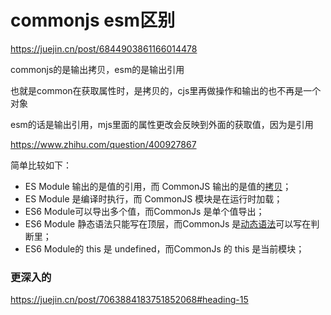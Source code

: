 # commonjs esm区别

https://juejin.cn/post/6844903861166014478

commonjs的是输出拷贝，esm的是输出引用

也就是common在获取属性时，是拷贝的，cjs里再做操作和输出的也不再是一个对象

esm的话是输出引用，mjs里面的属性更改会反映到外面的获取值，因为是引用





https://www.zhihu.com/question/400927867

简单比较如下：

- ES Module 输出的是值的引用，而 CommonJS 输出的是值的[拷贝](https://www.zhihu.com/search?q=拷贝&search_source=Entity&hybrid_search_source=Entity&hybrid_search_extra={"sourceType"%3A"answer"%2C"sourceId"%3A2469864759})；
- ES Module 是编译时执行，而 CommonJS 模块是在运行时加载；
- ES6 Module可以导出多个值，而CommonJs 是单个值导出；
- ES6 Module 静态语法只能写在顶层，而CommonJs 是[动态语法](https://www.zhihu.com/search?q=动态语法&search_source=Entity&hybrid_search_source=Entity&hybrid_search_extra={"sourceType"%3A"answer"%2C"sourceId"%3A2469864759})可以写在判断里；
- ES6 Module的 this 是 undefined，而CommonJs 的 this 是当前模块；



### 更深入的

https://juejin.cn/post/7063884183751852068#heading-15

 
